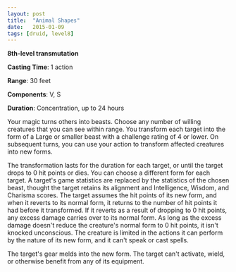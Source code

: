 ```yaml
---
layout: post
title:  "Animal Shapes"
date:   2015-01-09
tags: [druid, level8]
---
```


**8th-level transmutation**

**Casting Time**: 1 action

**Range**: 30 feet

**Components**: V, S

**Duration**: Concentration, up to 24 hours

Your magic turns others into beasts. Choose any number of willing creatures that you can see within range. You transform each target into the form of a Large or smaller beast with a challenge rating of 4 or lower.  On subsequent turns, you can use your action to transform affected creatures into new forms.

The transformation lasts for the duration for each target, or until the target drops to 0 hit points or dies.  You can choose a different form for each target. A target's game statistics are replaced by the statistics of the chosen beast, thought the target retains its alignment and Intelligence, Wisdom, and Charisma scores. The target assumes the hit points of its new form, and when it reverts to its normal form, it returns to the number of hit points it had before it transformed. If it reverts as a result of dropping to 0 hit points, any excess damage carries over to its normal form. As long as the excess damage doesn't reduce the creature's normal form to 0 hit points, it isn't knocked unconscious. The creature is limited in the actions it can perform by the nature of its new form, and it can't speak or cast spells.

The target's gear melds into the new form. The target can't activate, wield, or otherwise benefit from any of its equipment.
